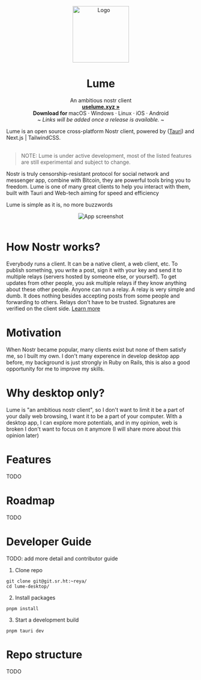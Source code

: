 <p align="center">
  <a href="#">
    
  </a>
  <p align="center">
   <img width="150" height="150" src="https://bafybeiascaupgzgxuoercns33vhxhq7c6oibhvxnzenvurgsjdyr4jp3la.ipfs.w3s.link/macos-512.png" alt="Logo">
  </p>
  <h1 align="center"><b>Lume</b></h1>
  <p align="center">
    An ambitious nostr client
    <br />
    <a href="https://uselume.xyz"><strong>uselume.xyz »</strong></a>
    <br />
    <b>Download for </b>
    macOS
    ·
    Windows
    ·
    Linux
    ·
    iOS
    ·
    Android
    <br />
    <i>~ Links will be added once a release is available. ~</i>
  </p>
</p>
Lume is an open source cross-platform Nostr client, powered by (<a href="https://tauri.app" target="_blank">Tauri</a>) and Next.js | TailwindCSS. 
<br/>
<br/>

> NOTE: Lume is under active development, most of the listed features are still experimental and subject to change.

Nostr is truly censorship-resistant protocol for social network and messenger app, combine with Bitcoin, they are powerful tools bring you to freedom. Lume is one of many great clients to help you interact with them, built with Tauri and Web-tech aiming for speed and efficiency

Lume is simple as it is, no more buzzwords

<p align="center">
  <img src="https://bafybeiemr3ni6kmcvfugz3xo4ywejbvxdeobwauiixc432nyik4rx45wlq.ipfs.w3s.link/Screenshot%202023-02-21%20at%2021.47.04.png" alt="App screenshot">
  <br />
  <br />
</p>

# How Nostr works?

Everybody runs a client. It can be a native client, a web client, etc. To publish something, you write a post, sign it with your key and send it to multiple relays (servers hosted by someone else, or yourself). To get updates from other people, you ask multiple relays if they know anything about these other people. Anyone can run a relay. A relay is very simple and dumb. It does nothing besides accepting posts from some people and forwarding to others. Relays don't have to be trusted. Signatures are verified on the client side. [Learn more](https://github.com/nostr-protocol/nostr)

# Motivation

When Nostr became popular, many clients exist but none of them satisfy me, so I built my own. I don't many experence in develop desktop app before, my background is just strongly in Ruby on Rails, this is also a good opportunity for me to improve my skills.

# Why desktop only?

Lume is "an ambitious nostr client", so I don't want to limit it be a part of your daily web browsing, I want it to be a part of your computer. With a desktop app, I can explore more potentials, and in my opinion, web is broken I don't want to focus on it anymore (I will share more about this opinion later)

# Features

TODO

# Roadmap

TODO

# Developer Guide

TODO: add more detail and contributor guide

1. Clone repo

```
git clone git@git.sr.ht:~reya/
cd lume-desktop/
```

2. Install packages

```
pnpm install
```

3. Start a development build

```
pnpm tauri dev
```

# Repo structure

TODO
